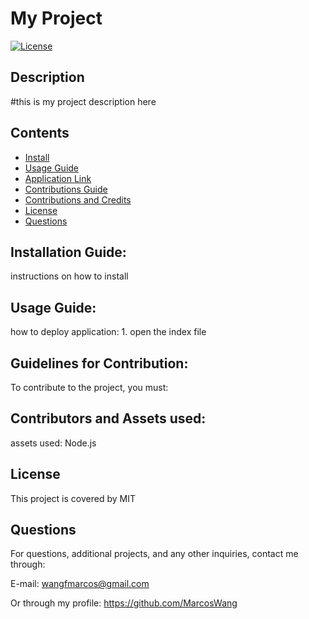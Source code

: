 # My Project

  [![License](https://img.shields.io/badge/License-MIT-blue)](https://opensource.org/licenses/MIT)

  ## Description

  #this is my project description here

  ## Contents

  - [Install](#install)
  - [Usage Guide](#usage)
  - [Application Link](#link)
  - [Contributions Guide](#contribute)
  - [Contributions and Credits](#contributors)
  - [License](#license)
  - [Questions](#question)

  ## Installation Guide:

  instructions on how to install

  ## Usage Guide:
  
  how to deploy application: 1. open the index file

  ## Guidelines for Contribution:

  To contribute to the project, you must:

  ## Contributors and Assets used:

  assets used: Node.js

  ## License

  This project is covered by MIT

  ## Questions

  For questions, additional projects, and any other inquiries, contact me through:

  E-mail: wangfmarcos@gmail.com 

  Or through my profile: https://github.com/MarcosWang

  